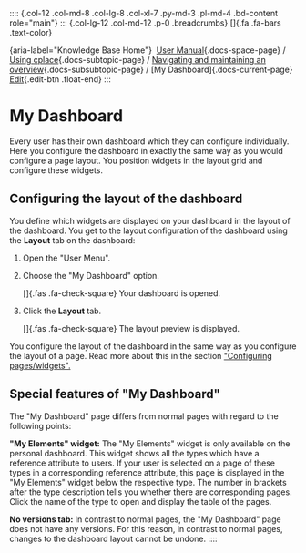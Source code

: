 :::: {.col-12 .col-md-8 .col-lg-8 .col-xl-7 .py-md-3 .pl-md-4 .bd-content role="main"}
::: {.col-lg-12 .col-md-12 .p-0 .breadcrumbs}
[]{.fa .fa-bars .text-color}

[](https://docs.cplace.io/){aria-label="Knowledge Base Home"}  [User
Manual](/user-manual-en/){.docs-space-page} / [Using
cplace](/user-manual-en/cplace-anwenden/){.docs-subtopic-page} /
[Navigating and maintaining an
overview](/user-manual-en/cplace-anwenden/navigieren-und-ueberblick-beh/){.docs-subsubtopic-page}
/ [My Dashboard]{.docs-current-page} [
Edit](https://github.com/collaborationfactory/cplace-doc-user-enu/blob/release/25.2/cplace-anwenden/navigieren-und-ueberblick-beh/mein-dashboard.md){.edit-btn
.float-end}
:::

# My Dashboard

Every user has their own dashboard which they can configure
individually. Here you configure the dashboard in exactly the same way
as you would configure a page layout. You position widgets in the layout
grid and configure these widgets.

## Configuring the layout of the dashboard

You define which widgets are displayed on your dashboard in the layout
of the dashboard. You get to the layout configuration of the dashboard
using the **Layout** tab on the dashboard:

1.  Open the "User Menu".

2.  Choose the "My Dashboard" option.

    []{.fas .fa-check-square} Your dashboard is opened.

3.  Click the **Layout** tab.

    []{.fas .fa-check-square} The layout preview is displayed.

You configure the layout of the dashboard in the same way as you
configure the layout of a page. Read more about this in the section
["Configuring
pages/widgets".](/user-manual-en/cplace-konfigurieren/seiten-widgets-konfiguriere/)

## Special features of "My Dashboard"

The "My Dashboard" page differs from normal pages with regard to the
following points:

**"My Elements" widget:** The "My Elements" widget is only available on
the personal dashboard. This widget shows all the types which have a
reference attribute to users. If your user is selected on a page of
these types in a corresponding reference attribute, this page is
displayed in the "My Elements" widget below the respective type. The
number in brackets after the type description tells you whether there
are corresponding pages. Click the name of the type to open and display
the table of the pages.

**No versions tab:** In contrast to normal pages, the "My Dashboard"
page does not have any versions. For this reason, in contrast to normal
pages, changes to the dashboard layout cannot be undone.
::::
